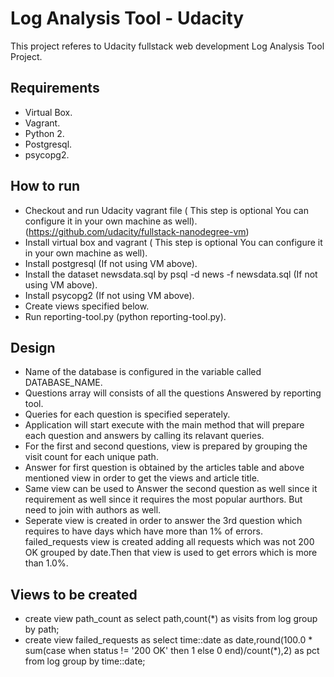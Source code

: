 # Log Analysis Tool - Udacity

This project referes to Udacity fullstack web development Log Analysis Tool Project.

## Requirements

* Virtual Box.
* Vagrant.
* Python 2.
* Postgresql.
* psycopg2.

## How to run

* Checkout and run Udacity vagrant file ( This step is optional You can configure it in       your own machine as well).
  (https://github.com/udacity/fullstack-nanodegree-vm)
* Install virtual box and vagrant ( This step is optional You can configure it in             your own machine as well).
* Install postgresql (If not using VM above).
* Install the dataset newsdata.sql by psql -d news -f newsdata.sql (If not using VM above).
* Install psycopg2 (If not using VM above).
* Create views specified below.
* Run reporting-tool.py (python reporting-tool.py).

## Design

* Name of the database is configured in the variable called DATABASE_NAME.
* Questions array will consists of all the questions Answered by reporting tool.
* Queries for each question is specified seperately.
* Application will start execute with the main method that will prepare each question and     answers by calling its relavant queries.
* For the first and second questions, view is prepared by grouping the visit count for each   unique path.
* Answer for first question is obtained by the articles table and above mentioned view in     order to get the views and article title.
* Same view can be used to Answer the second question as well since it requirement as well    since it requires the most popular aurthors. But need to join with authors as well.
* Seperate view is created in order to answer the 3rd question which requires to have days    which have more than 1% of errors. failed_requests view is created adding all requests      which was not 200 OK grouped by date.Then that view is used to get errors which is more     than 1.0%.

## Views to be created

* create view path_count as select path,count(*) as visits  from log group by path;
* create view failed_requests as select time::date as date,round(100.0 * sum(case when        status != '200 OK' then 1 else 0 end)/count(*),2) as pct from log group by time::date;

